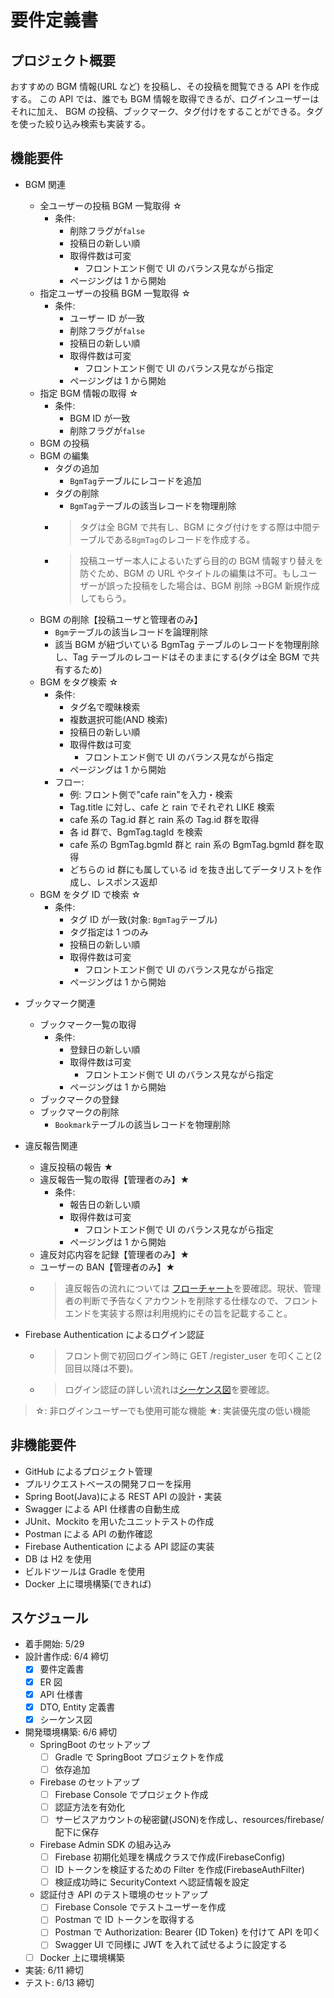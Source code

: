 # 要件定義書

## プロジェクト概要

おすすめの BGM 情報(URL など) を投稿し、その投稿を閲覧できる API を作成する。
この API では、誰でも BGM 情報を取得できるが、ログインユーザーはそれに加え、 BGM の投稿、ブックマーク、タグ付けをすることができる。タグを使った絞り込み検索も実装する。

## 機能要件

- BGM 関連

  - 全ユーザーの投稿 BGM 一覧取得 ☆
    - 条件:
      - 削除フラグが`false`
      - 投稿日の新しい順
      - 取得件数は可変
        - フロントエンド側で UI のバランス見ながら指定
      - ページングは 1 から開始
  - 指定ユーザーの投稿 BGM 一覧取得 ☆
    - 条件:
      - ユーザー ID が一致
      - 削除フラグが`false`
      - 投稿日の新しい順
      - 取得件数は可変
        - フロントエンド側で UI のバランス見ながら指定
      - ページングは 1 から開始
  - 指定 BGM 情報の取得 ☆
    - 条件:
      - BGM ID が一致
      - 削除フラグが`false`
  - BGM の投稿
  - BGM の編集
    - タグの追加
      - `BgmTag`テーブルにレコードを追加
    - タグの削除
      - `BgmTag`テーブルの該当レコードを物理削除
    - > タグは全 BGM で共有し、BGM にタグ付けをする際は中間テーブルである`BgmTag`のレコードを作成する。
    - > 投稿ユーザー本人によるいたずら目的の BGM 情報すり替えを防ぐため、BGM の URL やタイトルの編集は不可。もしユーザーが誤った投稿をした場合は、BGM 削除 →BGM 新規作成してもらう。
  - BGM の削除【投稿ユーザと管理者のみ】
    - `Bgm`テーブルの該当レコードを論理削除
    - 該当 BGM が紐づいている BgmTag テーブルのレコードを物理削除し、Tag テーブルのレコードはそのままにする(タグは全 BGM で共有するため)
  - BGM をタグ検索 ☆
    - 条件:
      - タグ名で曖昧検索
      - 複数選択可能(AND 検索)
      - 投稿日の新しい順
      - 取得件数は可変
        - フロントエンド側で UI のバランス見ながら指定
      - ページングは 1 から開始
    - フロー:
      - 例: フロント側で"cafe rain"を入力・検索
      - Tag.title に対し、cafe と rain でそれぞれ LIKE 検索
      - cafe 系の Tag.id 群と rain 系の Tag.id 群を取得
      - 各 id 群で、BgmTag.tagId を検索
      - cafe 系の BgmTag.bgmId 群と rain 系の BgmTag.bgmId 群を取得
      - どちらの id 群にも属している id を抜き出してデータリストを作成し、レスポンス返却
  - BGM をタグ ID で検索 ☆
    - 条件:
      - タグ ID が一致(対象: `BgmTag`テーブル)
      - タグ指定は 1 つのみ
      - 投稿日の新しい順
      - 取得件数は可変
        - フロントエンド側で UI のバランス見ながら指定
      - ページングは 1 から開始

- ブックマーク関連

  - ブックマーク一覧の取得
    - 条件:
      - 登録日の新しい順
      - 取得件数は可変
        - フロントエンド側で UI のバランス見ながら指定
      - ページングは 1 から開始
  - ブックマークの登録
  - ブックマークの削除
    - `Bookmark`テーブルの該当レコードを物理削除

- 違反報告関連

  - 違反投稿の報告 ★
  - 違反報告一覧の取得【管理者のみ】★
    - 条件:
      - 報告日の新しい順
      - 取得件数は可変
        - フロントエンド側で UI のバランス見ながら指定
      - ページングは 1 から開始
  - 違反対応内容を記録【管理者のみ】★
  - ユーザーの BAN【管理者のみ】★
  - > 違反報告の流れについては [フローチャート](./flowchart.md)を要確認。現状、管理者の判断で予告なくアカウントを削除する仕様なので、フロントエンドを実装する際は利用規約にその旨を記載すること。

- Firebase Authentication によるログイン認証

  - > フロント側で初回ログイン時に GET /register_user を叩くこと(2 回目以降は不要)。
  - > ログイン認証の詳しい流れは[シーケンス図](./sequence.md)を要確認。

> ☆: 非ログインユーザーでも使用可能な機能
> ★: 実装優先度の低い機能

## 非機能要件

- GitHub によるプロジェクト管理
- プルリクエストベースの開発フローを採用
- Spring Boot(Java)による REST API の設計・実装
- Swagger による API 仕様書の自動生成
- JUnit、Mockito を用いたユニットテストの作成
- Postman による API の動作確認
- Firebase Authentication による API 認証の実装
- DB は H2 を使用
- ビルドツールは Gradle を使用
- Docker 上に環境構築(できれば)

## スケジュール

- 着手開始: 5/29
- 設計書作成: 6/4 締切
  - [x] 要件定義書
  - [x] ER 図
  - [x] API 仕様書
  - [x] DTO, Entity 定義書
  - [x] シーケンス図
- 開発環境構築: 6/6 締切
  - SpringBoot のセットアップ
    - [ ] Gradle で SpringBoot プロジェクトを作成
    - [ ] 依存追加
  - Firebase のセットアップ
    - [ ] Firebase Console でプロジェクト作成
    - [ ] 認証方法を有効化
    - [ ] サービスアカウントの秘密鍵(JSON)を作成し、resources/firebase/ 配下に保存
  - Firebase Admin SDK の組み込み
    - [ ] Firebase 初期化処理を構成クラスで作成(FirebaseConfig)
    - [ ] ID トークンを検証するための Filter を作成(FirebaseAuthFilter)
    - [ ] 検証成功時に SecurityContext へ認証情報を設定
  - 認証付き API のテスト環境のセットアップ
    - [ ] Firebase Console でテストユーザーを作成
    - [ ] Postman で ID トークンを取得する
    - [ ] Postman で Authorization: Bearer {ID Token} を付けて API を叩く
    - [ ] Swagger UI で同様に JWT を入れて試せるように設定する
  - [ ] Docker 上に環境構築
- 実装: 6/11 締切
- テスト: 6/13 締切

